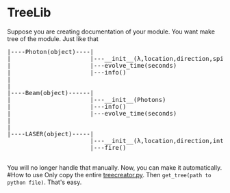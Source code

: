 # TreeLib
Suppose you are creating documentation of your module. You want make tree of the module. Just like that
<pre>
|----Photon(object)----|
|                      |---__init__(λ,location,direction,spin=(1,0,0),polarization=(1,0))
|                      |---evolve_time(seconds)
|                      |---info()
|
|
|----Beam(object)------|
|                      |---__init__(Photons)
|                      |---info()
|                      |---evolve_time(seconds)
|
|
|----LASER(object)-----|
                       |---__init__(λ,location,direction,intensity)
                       |---fire()

</pre>
You will no longer handle that manually. Now, you can make it automatically.
#How to use
Only copy the entire <a href="https://raw.githubusercontent.com/alihakimtaskiran/TreeLib/main/tree.py">treecreator.py</a>. Then <code>get_tree(path to python file)</code>. That's easy.

